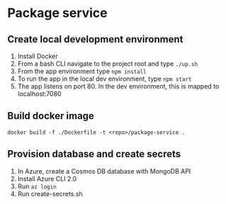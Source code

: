 # Package service

## Create local development environment

1. Install Docker
2. From a bash CLI navigate to the project root and type `./up.sh`
3. From the app environment type `npm install`
4. To run the app in the local dev environment, type `npm start`
5. The app listens on port 80. In the dev environment, this is mapped to localhost:7080

## Build docker image

```
docker build -f ./Dockerfile -t <repo>/package-service .
```

## Provision database and create secrets

1. In Azure, create a Cosmos DB database with MongoDB API
2. Install Azure CLI 2.0
3. Run `az login`
4. Run create-secrets.sh

